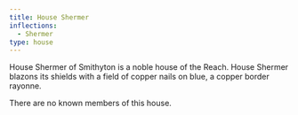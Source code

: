 ```yaml
---
title: House Shermer
inflections:
  - Shermer
type: house
---
```


 House Shermer of Smithyton is a noble house of the Reach. House Shermer blazons its shields with a field of copper nails on blue, a copper border rayonne.

There are no known members of this house.


